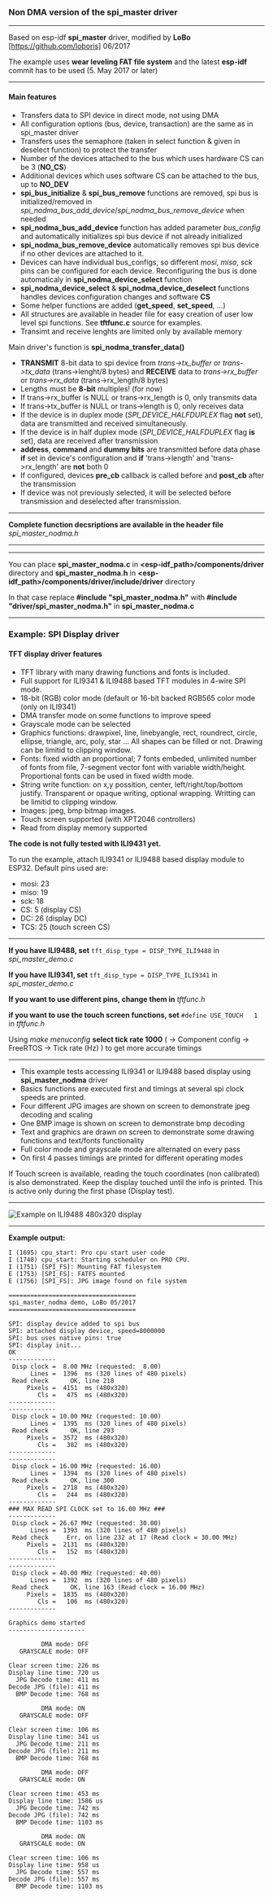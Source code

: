 
### Non DMA version of the spi_master driver

---

Based on esp-idf **spi_master** driver, modified by **LoBo** [https://github.com/loboris] 06/2017

The example uses **wear leveling FAT file system** and the latest **esp-idf** commit has to be used (5. May 2017 or later)

---

#### Main features

*  Transfers data to SPI device in direct mode, not using DMA
*  All configuration options (bus, device, transaction) are the same as in spi_master driver
*  Transfers uses the semaphore (taken in select function & given in deselect function) to protect the transfer
*  Number of the devices attached to the bus which uses hardware CS can be 3 (**NO_CS**)
*  Additional devices which uses software CS can be attached to the bus, up to **NO_DEV**
*  **spi_bus_initialize** & **spi_bus_remove** functions are removed, spi bus is initialized/removed in *spi_nodma_bus_add_device*/*spi_nodma_bus_remove_device* when needed
*  **spi_nodma_bus_add_device** function has added parameter *bus_config* and automatically initializes spi bus device if not already initialized
*  **spi_nodma_bus_remove_device** automatically removes spi bus device if no other devices are attached to it.
*  Devices can have individual bus_configs, so different *mosi*, *miso*, *sck* pins can be configured for each device. Reconfiguring the bus is done automaticaly in **spi_nodma_device_select** function
*  **spi_nodma_device_select** & **spi_nodma_device_deselect** functions handles devices configuration changes and software **CS**
*  Some helper functions are added (**get_speed**, **set_speed**, ...)
*  All structures are available in header file for easy creation of user low level spi functions. See **tftfunc.c** source for examples.
*  Transimt and receive lenghts are limited only by available memory

Main driver's function is **spi_nodma_transfer_data()**

*  **TRANSMIT** 8-bit data to spi device from *trans->tx_buffer* or *trans->tx_data* (trans->lenght/8 bytes) and **RECEIVE** data to *trans->rx_buffer* or *trans->rx_data* (trans->rx_length/8 bytes)
*  Lengths must be **8-bit** multiples! (for now)
*  If trans->rx_buffer is NULL or trans->rx_length is 0, only transmits data
*  If trans->tx_buffer is NULL or trans->length is 0, only receives data
*  If the device is in duplex mode (*SPI_DEVICE_HALFDUPLEX* flag **not** set), data are transmitted and received simultaneously.
*  If the device is in half duplex mode (*SPI_DEVICE_HALFDUPLEX* flag **is** set), data are received after transmission
*  **address**, **command** and **dummy bits** are transmitted before data phase **if** set in device's configuration and **if** 'trans->length' and 'trans->rx_length' are **not** both 0
*  If configured, devices **pre_cb** callback is called before and **post_cb** after the transmission
*  If device was not previously selected, it will be selected before transmission and deselected after transmission.

---

**Complete function decsriptions are available in the header file** *spi_master_nodma.h*

---

---

You can place **spi_master_nodma.c** in **<esp-idf_path>/components/driver** directory
and **spi_master_nodma.h** in **<esp-idf_path>/components/driver/include/driver** directory

In that case replace **#include "spi_master_nodma.h"** with **#include "driver/spi_master_nodma.h"** in **spi_master_nodma.c**

---

### Example: SPI Display driver

#### TFT display driver features

* TFT library with many drawing functions and fonts is included.
* Full support for ILI9341 & ILI9488 based TFT modules in 4-wire SPI mode.
* 18-bit (RGB) color mode (default or 16-bit backed RGB565 color mode (only on ILI9341)
* DMA transfer mode on some functions to improve speed
* Grayscale mode can be selected
* Graphics functions: drawpixel, line, linebyangle, rect, roundrect, circle, ellipse, triangle, arc, poly, star ... All shapes can be filled or not. Drawing can be limitid to clipping window.
* Fonts: fixed width an proportional; 7 fonts embeded, unlimited number of fonts from file, 7-segment vector font with variable width/height. Proportional fonts can be used in fixed width mode.
* String write function: on x,y possition, center, left/right/top/bottom justify. Transparent or opaque writing, optional wrapping. Writting can be limitid to clipping window.
* Images: jpeg, bmp bitmap images.
* Touch screen supported (with XPT2046 controllers)
* Read from display memory supported

**The code is not fully tested with ILI9431 yet.**


To run the example, attach ILI9341 or ILI9488 based display module to ESP32. Default pins used are:
* mosi: 23
* miso: 19
*  sck: 18
*   CS:  5 (display CS)
*   DC: 26 (display DC)
*  TCS: 25 (touch screen CS)

---

**If you have ILI9488, set** `tft_disp_type = DISP_TYPE_ILI9488` in *spi_master_demo.c*

**If you have ILI9341, set** `tft_disp_type = DISP_TYPE_ILI9341` in *spi_master_demo.c*

**If you want to use different pins, change them in** *tftfunc.h*

**if you want to use the touch screen functions, set** `#define USE_TOUCH	1` in *tftfunc.h*

Using *make menuconfig* **select tick rate 1000** ( → Component config → FreeRTOS → Tick rate (Hz) ) to get more accurate timings

---

* This example tests accessing ILI9341 or ILI9488 based display using **spi_master_nodma** driver
* Basics functions are executed first and timings at several spi clock speeds are printed.
* Four different JPG images are shown on screen to demonstrate jpeg decoding and scaling
* One BMP image is shown on screen to demonstrate bmp decoding
* Text and graphics are drawn on screen to demonstrate some drawing functions and text/fonts functionality
* Full color mode and grayscale mode are alternated on every pass
* On first 4 passes timings are printed for different operating modes

 
If Touch screen is available, reading the touch coordinates (non calibrated) is also demonstrated. Keep the display touched until the info is printed. 
This is active only during the first phase (Display test).

---

![Example on ILI9488 480x320 display](https://raw.githubusercontent.com/loboris/ESP32_SPI_MASTER_NODMA_EXAMPLE/master/demo.jpg)

---

**Example output:**

```
I (1695) cpu_start: Pro cpu start user code
I (1748) cpu_start: Starting scheduler on PRO CPU.
I (1751) [SPI_FS]: Mounting FAT filesystem
E (1753) [SPI_FS]: FATFS mounted
E (1756) [SPI_FS]: JPG image found on file system

===================================
spi_master_nodma demo, LoBo 05/2017
===================================

SPI: display device added to spi bus
SPI: attached display device, speed=8000000
SPI: bus uses native pins: true
SPI: display init...
OK
-------------
 Disp clock =  8.00 MHz (requested:  8.00)
      Lines =  1396  ms (320 lines of 480 pixels)
 Read check      OK, line 218
     Pixels =  4151  ms (480x320)
        Cls =   475  ms (480x320)
-------------
-------------
 Disp clock = 10.00 MHz (requested: 10.00)
      Lines =  1395  ms (320 lines of 480 pixels)
 Read check      OK, line 293
     Pixels =  3572  ms (480x320)
        Cls =   382  ms (480x320)
-------------
-------------
 Disp clock = 16.00 MHz (requested: 16.00)
      Lines =  1394  ms (320 lines of 480 pixels)
 Read check      OK, line 300
     Pixels =  2718  ms (480x320)
        Cls =   244  ms (480x320)
-------------
### MAX READ SPI CLOCK set to 16.00 MHz ###
-------------
 Disp clock = 26.67 MHz (requested: 30.00)
      Lines =  1393  ms (320 lines of 480 pixels)
 Read check     Err, on line 232 at 17 (Read clock = 30.00 MHz)
     Pixels =  2131  ms (480x320)
        Cls =   152  ms (480x320)
-------------
-------------
 Disp clock = 40.00 MHz (requested: 40.00)
      Lines =  1392  ms (320 lines of 480 pixels)
 Read check      OK, line 163 (Read clock = 16.00 MHz)
     Pixels =  1835  ms (480x320)
        Cls =   106  ms (480x320)
-------------

Graphics demo started
---------------------

         DMA mode: OFF
   GRAYSCALE mode: OFF

Clear screen time: 226 ms
Display line time: 720 us
  JPG Decode time: 411 ms
Decode JPG (file): 411 ms
  BMP Decode time: 768 ms

         DMA mode: ON
   GRAYSCALE mode: OFF

Clear screen time: 106 ms
Display line time: 341 us
  JPG Decode time: 211 ms
Decode JPG (file): 211 ms
  BMP Decode time: 768 ms

         DMA mode: OFF
   GRAYSCALE mode: ON

Clear screen time: 453 ms
Display line time: 1586 us
  JPG Decode time: 742 ms
Decode JPG (file): 742 ms
  BMP Decode time: 1103 ms

         DMA mode: ON
   GRAYSCALE mode: ON

Clear screen time: 106 ms
Display line time: 958 us
  JPG Decode time: 557 ms
Decode JPG (file): 557 ms
  BMP Decode time: 1103 ms

```
